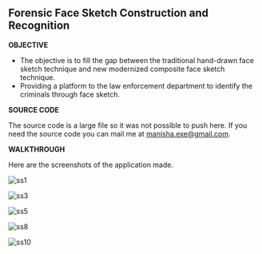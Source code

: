 ## **Forensic Face Sketch Construction and Recognition**

**OBJECTIVE**

- The objective is to fill the gap between the traditional hand-drawn face sketch technique and new modernized composite face sketch technique.
- Providing a platform to the law enforcement department to identify the criminals through face sketch.

**SOURCE CODE**

The source code is a large file so it was not possible to push here. If you need the source code you can mail me at manisha.exe@gmail.com.

**WALKTHROUGH**

Here are the screenshots of the application made.

![ss1](https://github.com/maniiiisha/Forensic-Face-Sketch-Construction-and-Recognition/assets/63800003/1c9ff3f8-3512-4b11-9829-d74e08b71a29)

![ss3](https://github.com/maniiiisha/Forensic-Face-Sketch-Construction-and-Recognition/assets/63800003/074f9ed1-36fc-465b-9a34-741d86e45f51)

![ss5](https://github.com/maniiiisha/Forensic-Face-Sketch-Construction-and-Recognition/assets/63800003/9f39ef01-2872-455f-ab0b-cd145928d05e)

![ss8](https://github.com/maniiiisha/Forensic-Face-Sketch-Construction-and-Recognition/assets/63800003/55746a9d-a895-4266-b9d8-87e619b5c606)

![ss10](https://github.com/maniiiisha/Forensic-Face-Sketch-Construction-and-Recognition/assets/63800003/4ed18e02-1b67-4a57-8ff3-13576c70be8c)
